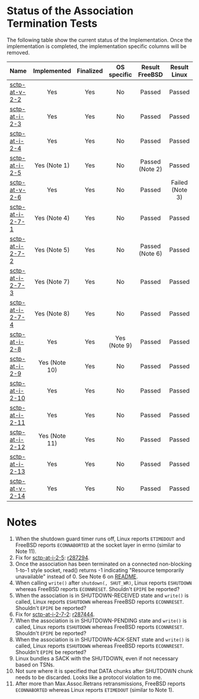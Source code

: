 # Status of the Association Termination Tests

The following table show the current status of the Implementation. Once the implementation is completed, the implementation specific columns will be removed.

| Name                                                                                                                     | Implemented  | Finalized | OS specific | Result FreeBSD | Result Linux   |
|:-------------------------------------------------------------------------------------------------------------------------|:------------:|:---------:|:-----------:|:--------------:|:--------------:|
|[sctp-at-v-2-2](sctp-at-v-2-2.pkt     "Handling of ABORT chunks in the ESTABLISHED state")                                | Yes          | Yes       | No          | Passed         | Passed         |
|[sctp-at-i-2-3](sctp-at-i-2-3.pkt     "Ensure that a SHUTDOWN chunk is sent only when there is no outstanding user data") | Yes          | Yes       | No          | Passed         | Passed         |
|[sctp-at-i-2-4](sctp-at-i-2-4.pkt     "Handling of retransmission of SHUTDOWN chunks")                                    | Yes          | Yes       | No          | Passed         | Passed         |
|[sctp-at-i-2-5](sctp-at-i-2-5.pkt     "Handling of excessive retransmissions of SHUTDOWN chunks")                         | Yes (Note 1) | Yes       | No          | Passed (Note 2)| Passed         |
|[sctp-at-v-2-6](sctp-at-v-2-6.pkt     "Handling of SHUTDOWN-ACK chunks in the SHUTDOWN-SENT state")                       | Yes          | Yes       | No          | Passed         | Failed (Note 3)|
|[sctp-at-i-2-7-1](sctp-at-i-2-7-1.pkt "Reject user data from upper layer in the SHUTDOWN-SENT state")                     | Yes (Note 4) | Yes       | No          | Passed         | Passed         |
|[sctp-at-i-2-7-2](sctp-at-i-2-7-2.pkt "Reject user data from upper layer in the SHUTDOWN-RECEIVED state")                 | Yes (Note 5) | Yes       | No          | Passed (Note 6)| Passed         |
|[sctp-at-i-2-7-3](sctp-at-i-2-7-3.pkt "Reject user data from upper layer in the SHUTDOWN-PENDING state")                  | Yes (Note 7) | Yes       | No          | Passed         | Passed         |
|[sctp-at-i-2-7-4](sctp-at-i-2-7-4.pkt "Reject user data from upper layer in the SHUTDOWN-ACK_SENT state")                 | Yes (Note 8) | Yes       | No          | Passed         | Passed         |
|[sctp-at-i-2-8](sctp-at-i-2-8.pkt     "Handling of DATA chunks in the SHUTDOWN-SENT state")                               | Yes          | Yes       | Yes (Note 9)| Passed         | Passed         |
|[sctp-at-i-2-9](sctp-at-i-2-9.pkt     "Handling of DATA chunks in the SHUTDOWN-RECEIVED state")                           | Yes (Note 10)| Yes       | No          | Passed         | Passed         |
|[sctp-at-i-2-10](sctp-at-i-2-10.pkt   "Handling of SHUTDOWN chunks when there is outstanding user data")                  | Yes          | Yes       | No          | Passed         | Passed         |
|[sctp-at-i-2-11](sctp-at-i-2-11.pkt   "Handling of retransmission of SHUTDOWN chunks")                                    | Yes          | Yes       | No          | Passed         | Passed         |
|[sctp-at-i-2-12](sctp-at-i-2-12.pkt   "Handling of excessive retransmissions of SHUTDOWN-ACK chunks")                     | Yes (Note 11)| Yes       | No          | Passed         | Passed         |
|[sctp-at-i-2-13](sctp-at-i-2-13.pkt   "Handling of SHUTDOWN-COMPLETE chunks in SHUTDOWN-ACK-SENT state")                  | Yes          | Yes       | No          | Passed         | Passed         |
|[sctp-at-v-2-14](sctp-at-v-2-14.pkt   "Handling of SHUTDOWN chunks acknowledging all outstanding user data")              | Yes          | Yes       | No          | Passed         | Passed         |

# Notes

1. When the shutdown guard timer runs off, Linux reports `ETIMEDOUT` and FreeBSD reports `ECONNABORTED` at the socket layer in errno  (similar to Note 11).
2. Fix for [sctp-at-i-2-5](sctp-at-i-2-5.pkt): [r287294](https://svnweb.freebsd.org/changeset/base/287294).
3. Once the association has been terminated on a connected non-blocking 1-to-1 style socket, read() returns -1 indicating "Resource temporarily unavailable" instead of 0. See Note 6 on [README](https://github.com/nplab/ETSI-SCTP-Conformance-Testsuite/blob/master/sctp-bdc-tests/README.md).
4. When calling `write()` after `shutdown(, SHUT_WR)`, Linux reports `ESHUTDOWN` whereas FreeBSD reports `ECONNRESET`. Shouldn't `EPIPE` be reported?
5. When the association is in SHUTDOWN-RECEIVED state and `write()` is called, Linux reports `ESHUTDOWN` whereas FreeBSD reports `ECONNRESET`. Shouldn't `EPIPE` be reported?
6. Fix for [sctp-at-i-2-7-2](sctp-at-i-2-7-2.pkt): [r287444](https://svnweb.freebsd.org/changeset/base/287444).
7. When the association is in SHUTDOWN-PENDING state and `write()` is called, Linux reports `ESHUTDOWN` whereas FreeBSD reports `ECONNRESET`. Shouldn't `EPIPE` be reported?
8. When the association is in SHUTDOWN-ACK-SENT state and `write()` is called, Linux reports `ESHUTDOWN` whereas FreeBSD reports `ECONNRESET`. Shouldn't `EPIPE` be reported?
9. Linux bundles a SACK with the SHUTDOWN, even if not necessary based on TSNs.
10. Not sure where it is specified that DATA chunks after SHUTDOWN chunk needs to be discarded. Looks like a protocol violation to me.
11. After more than Max.Assoc.Retrans retransmissions, FreeBSD reports `ECONNABORTED` whereas Linux reports `ETIMEDOUT` (similar to Note 1).
